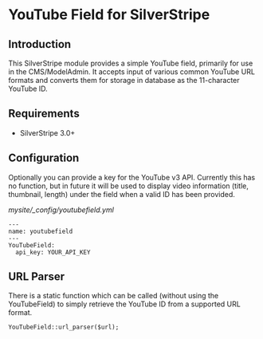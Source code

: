 # YouTube Field for SilverStripe

## Introduction

This SilverStripe module provides a simple YouTube field, primarily for use in the CMS/ModelAdmin. It accepts input of
various common YouTube URL formats and converts them for storage in database as the 11-character YouTube ID.

## Requirements

 * SilverStripe 3.0+

## Configuration

Optionally you can provide a key for the YouTube v3 API. Currently this has no function, but in future it will be used
to display video information (title, thumbnail, length) under the field when a valid ID has been provided.

*mysite/_config/youtubefield.yml*

	---
	name: youtubefield
	---
	YouTubeField:
	  api_key: YOUR_API_KEY

## URL Parser

There is a static function which can be called (without using the YouTubeField) to simply retrieve the YouTube ID from
a supported URL format.

	YouTubeField::url_parser($url);
